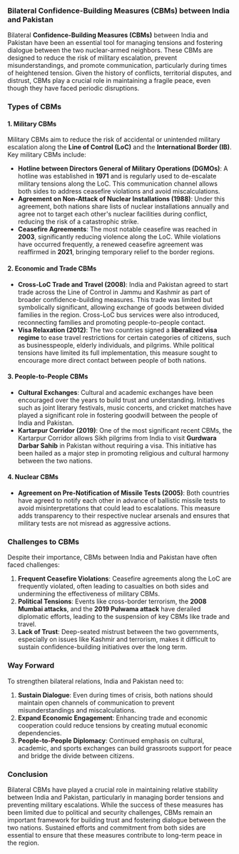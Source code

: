 ### **Bilateral Confidence-Building Measures (CBMs) between India and Pakistan**

Bilateral **Confidence-Building Measures (CBMs)** between India and Pakistan have been an essential tool for managing tensions and fostering dialogue between the two nuclear-armed neighbors. These CBMs are designed to reduce the risk of military escalation, prevent misunderstandings, and promote communication, particularly during times of heightened tension. Given the history of conflicts, territorial disputes, and distrust, CBMs play a crucial role in maintaining a fragile peace, even though they have faced periodic disruptions.

### **Types of CBMs**

#### 1. **Military CBMs**
Military CBMs aim to reduce the risk of accidental or unintended military escalation along the **Line of Control (LoC)** and the **International Border (IB)**. Key military CBMs include:
- **Hotline between Directors General of Military Operations (DGMOs)**: A hotline was established in **1971** and is regularly used to de-escalate military tensions along the LoC. This communication channel allows both sides to address ceasefire violations and avoid miscalculations.
- **Agreement on Non-Attack of Nuclear Installations (1988)**: Under this agreement, both nations share lists of nuclear installations annually and agree not to target each other's nuclear facilities during conflict, reducing the risk of a catastrophic strike.
- **Ceasefire Agreements**: The most notable ceasefire was reached in **2003**, significantly reducing violence along the LoC. While violations have occurred frequently, a renewed ceasefire agreement was reaffirmed in **2021**, bringing temporary relief to the border regions.

#### 2. **Economic and Trade CBMs**
- **Cross-LoC Trade and Travel (2008)**: India and Pakistan agreed to start trade across the Line of Control in Jammu and Kashmir as part of broader confidence-building measures. This trade was limited but symbolically significant, allowing exchange of goods between divided families in the region. Cross-LoC bus services were also introduced, reconnecting families and promoting people-to-people contact.
- **Visa Relaxation (2012)**: The two countries signed a **liberalized visa regime** to ease travel restrictions for certain categories of citizens, such as businesspeople, elderly individuals, and pilgrims. While political tensions have limited its full implementation, this measure sought to encourage more direct contact between people of both nations.

#### 3. **People-to-People CBMs**
- **Cultural Exchanges**: Cultural and academic exchanges have been encouraged over the years to build trust and understanding. Initiatives such as joint literary festivals, music concerts, and cricket matches have played a significant role in fostering goodwill between the people of India and Pakistan.
- **Kartarpur Corridor (2019)**: One of the most significant recent CBMs, the Kartarpur Corridor allows Sikh pilgrims from India to visit **Gurdwara Darbar Sahib** in Pakistan without requiring a visa. This initiative has been hailed as a major step in promoting religious and cultural harmony between the two nations.

#### 4. **Nuclear CBMs**
- **Agreement on Pre-Notification of Missile Tests (2005)**: Both countries have agreed to notify each other in advance of ballistic missile tests to avoid misinterpretations that could lead to escalations. This measure adds transparency to their respective nuclear arsenals and ensures that military tests are not misread as aggressive actions.

### **Challenges to CBMs**
Despite their importance, CBMs between India and Pakistan have often faced challenges:
1. **Frequent Ceasefire Violations**: Ceasefire agreements along the LoC are frequently violated, often leading to casualties on both sides and undermining the effectiveness of military CBMs.
2. **Political Tensions**: Events like cross-border terrorism, the **2008 Mumbai attacks**, and the **2019 Pulwama attack** have derailed diplomatic efforts, leading to the suspension of key CBMs like trade and travel.
3. **Lack of Trust**: Deep-seated mistrust between the two governments, especially on issues like Kashmir and terrorism, makes it difficult to sustain confidence-building initiatives over the long term.

### **Way Forward**
To strengthen bilateral relations, India and Pakistan need to:
1. **Sustain Dialogue**: Even during times of crisis, both nations should maintain open channels of communication to prevent misunderstandings and miscalculations.
2. **Expand Economic Engagement**: Enhancing trade and economic cooperation could reduce tensions by creating mutual economic dependencies.
3. **People-to-People Diplomacy**: Continued emphasis on cultural, academic, and sports exchanges can build grassroots support for peace and bridge the divide between citizens.

### **Conclusion**
Bilateral CBMs have played a crucial role in maintaining relative stability between India and Pakistan, particularly in managing border tensions and preventing military escalations. While the success of these measures has been limited due to political and security challenges, CBMs remain an important framework for building trust and fostering dialogue between the two nations. Sustained efforts and commitment from both sides are essential to ensure that these measures contribute to long-term peace in the region.